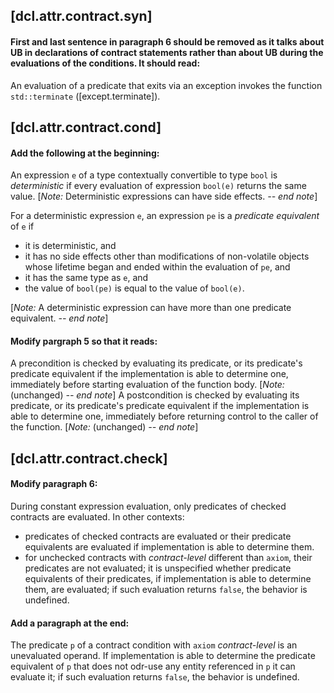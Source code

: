 


## [dcl.attr.contract.syn] 
#### First and last sentence in paragraph 6 should be removed as it talks about UB in declarations of contract statements rather than about UB during the evaluations of the conditions. It should read:

An evaluation of a predicate that exits via an exception invokes the function `std::terminate` ([except.terminate]).



## [dcl.attr.contract.cond]
#### Add the following at the beginning:

An expression `e` of a type contextually convertible to type `bool` is *deterministic* if every evaluation of expression `bool(e)`
returns the same value. [*Note:* Deterministic expressions can have side effects. *-- end note*]

For a deterministic expression `e`, an expression `pe` is a *predicate equivalent* of `e` if 

* it is deterministic, and
* it has no side effects other than modifications of non-volatile objects whose lifetime 
  began and ended within the evaluation of `pe`, and
* it has the same type as `e`, and
* the value of `bool(pe)` is equal to the value of `bool(e)`.

[*Note:* A deterministic expression can have more than one predicate equivalent. *-- end note*]


#### Modify pargraph 5 so that it reads:


A precondition is checked by evaluating its predicate, or its predicate's predicate equivalent
if the implementation is able to determine one, immediately before starting evaluation of the function body.
[*Note:* (unchanged) *-- end note*]
A postcondition is checked by evaluating its predicate, or its predicate's predicate equivalent
if the implementation is able to determine one, immediately before returning control to the caller of the function.
[*Note:* (unchanged) *-- end note*]


## [dcl.attr.contract.check]

#### Modify paragraph 6:

During constant expression evaluation, only predicates of checked contracts are evaluated.
In other contexts:

* predicates of checked contracts are evaluated or their predicate equivalents are evaluated if implementation is able to 
  determine them.
* for unchecked contracts with *contract-level* different than `axiom`, their predicates are not evaluated;
  it is unspecified whether predicate equivalents of their predicates, if implementation is able to determine them,
  are evaluated; if such evaluation returns `false`, the behavior is undefined.

#### Add a paragraph at the end:

The predicate `p` of a contract condition with `axiom` *contract-level* is an unevaluated operand. 
If implementation is able to determine the predicate equivalent of `p` that does not odr-use any entity referenced in `p` it can evaluate it; if such evaluation returns `false`, the behavior is undefined.
